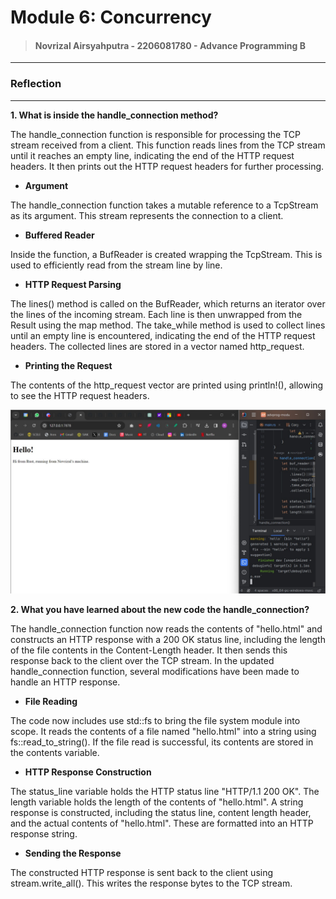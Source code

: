 # Module 6: Concurrency

> #### Novrizal Airsyahputra - 2206081780 - Advance Programming B

---

### Reflection

---

**1. What is inside the handle_connection method?**

The handle_connection function is responsible for processing the TCP stream received from a client.
This function reads lines from the TCP stream until it reaches an empty line, indicating the end of the HTTP request headers. 
It then prints out the HTTP request headers for further processing.

- **Argument**

The handle_connection function takes a mutable reference to a TcpStream as its argument. 
This stream represents the connection to a client.

- **Buffered Reader**

Inside the function, a BufReader is created wrapping the TcpStream. 
This is used to efficiently read from the stream line by line.

- **HTTP Request Parsing**

The lines() method is called on the BufReader, which returns an iterator over the lines of the incoming stream.
Each line is then unwrapped from the Result using the map method.
The take_while method is used to collect lines until an empty line is encountered, 
indicating the end of the HTTP request headers.
The collected lines are stored in a vector named http_request.

- **Printing the Request**

The contents of the http_request vector are printed using println!(), allowing to see the HTTP request headers.

![Commit 2 screen capture](/assets/images/commit2.png)

**2. What you have learned about the new code the handle_connection?**

The handle_connection function now reads the contents of "hello.html" 
and constructs an HTTP response with a 200 OK status line, 
including the length of the file contents in the Content-Length header. 
It then sends this response back to the client over the TCP stream.
In the updated handle_connection function, several modifications have been made to handle an HTTP response.

- **File Reading**

The code now includes use std::fs to bring the file system module into scope.
It reads the contents of a file named "hello.html" into a string using fs::read_to_string(). 
If the file read is successful, its contents are stored in the contents variable.

- **HTTP Response Construction**

The status_line variable holds the HTTP status line "HTTP/1.1 200 OK".
The length variable holds the length of the contents of "hello.html".
A string response is constructed, including the status line, content length header, 
and the actual contents of "hello.html". 
These are formatted into an HTTP response string.

- **Sending the Response**

The constructed HTTP response is sent back to the client using stream.write_all(). 
This writes the response bytes to the TCP stream.
